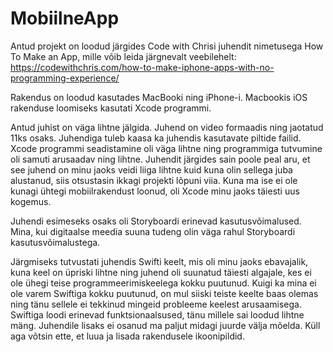 # MobiilneApp

Antud projekt on loodud järgides Code with Chrisi juhendit nimetusega How To Make an App, mille võib leida järgnevalt veebilehelt: https://codewithchris.com/how-to-make-iphone-apps-with-no-programming-experience/

Rakendus on loodud kasutades MacBooki ning iPhone-i. Macbookis iOS rakenduse loomiseks kasutati Xcode programmi.

Antud juhist on väga lihtne jälgida. Juhend on video formaadis ning jaotatud 11ks osaks. Juhendiga tuleb kaasa ka juhendis kasutavate piltide failid. Xcode programmi seadistamine oli väga lihtne ning programmiga tutvumine oli samuti arusaadav ning lihtne. Juhendit järgides sain poole peal aru, et see juhend on minu jaoks veidi liiga lihtne kuid kuna olin sellega juba alustanud, siis otsustasin ikkagi projekti lõpuni viia. Kuna ma ise ei ole kunagi ühtegi mobiilrakendust loonud, oli Xcode minu jaoks täiesti uus kogemus.

Juhendi esimeseks osaks oli Storyboardi erinevad kasutusvõimalused. Mina, kui digitaalse meedia suuna tudeng olin väga rahul Storyboardi kasutusvõimalustega.

Järgmiseks tutvustati juhendis Swifti keelt, mis oli minu jaoks ebavajalik, kuna keel on üpriski lihtne ning juhend oli suunatud täiesti algajale, kes ei ole ühegi teise programmeerimiskeelega kokku puutunud. Kuigi ka mina ei ole varem Swiftiga kokku puutunud, on mul siiski teiste keelte baas olemas ning tänu sellele ei tekkinud mingeid probleeme keelest arusaamisega. Swiftiga loodi erinevad funktsionaalsused, tänu millele sai loodud lihtne mäng. Juhendile lisaks ei osanud ma paljut midagi juurde välja mõelda. Küll aga võtsin ette, et luua ja lisada rakendusele ikoonipildid.
